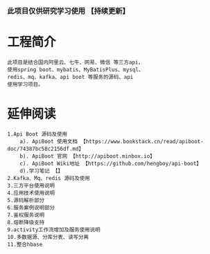 ### 此项目仅供研究学习使用 【持续更新】

# 工程简介

    此项目是结合国内阿里云、七牛、网易、微信 等三方api，
    使用spring boot、mybatis、MyBatisPlus、mysql、
    redis、mq、kafka、api boot 等服务的源码、api
    使用学习项目。

# 延伸阅读

    1.Api Boot 源码及使用
        a). ApiBoot 使用文档 【https://www.bookstack.cn/read/apiboot-doc/74387bc58c2156df.md】
        b). ApiBoot 官网 【http://apiboot.minbox.io】
        c). ApiBoot Wiki地址 【https://github.com/hengboy/api-boot】
        d).学习笔记 【】
    2.Kafka、Mq、redis 源码及使用
    3.三方平台使用说明
    4.应用技术使用说明
    5.源码解析部分
    6.服务案例说明部分
    7.鉴权服务说明
    8.熔断降级支持
    9.activity工作流增加及服务使用说明
    10.多数据源、分库分表、读写分离
    11.整合hbase
